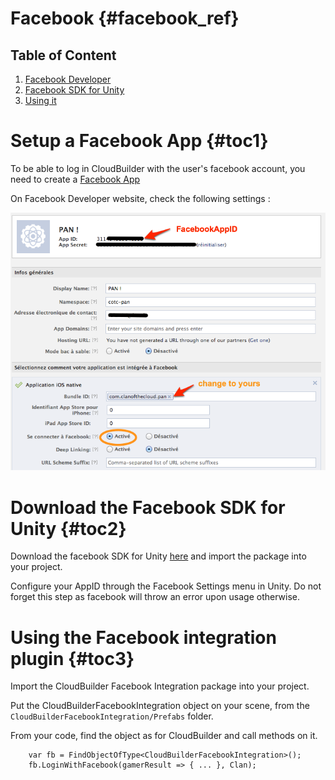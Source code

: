 Facebook {#facebook_ref}
========

## Table of Content

1. [Facebook Developer](#toc1)
2. [Facebook SDK for Unity](#toc2)
3. [Using it](#toc3)


# Setup a Facebook App {#toc1}

To be able to log in CloudBuilder with the user's facebook account, you need to create a [Facebook App](http://developers.facebook.com/)

On Facebook Developer website, check the following settings :

![Facebook Settings](./img/FacebookDevelopers.png)

# Download the Facebook SDK for Unity {#toc2}

Download the facebook SDK for Unity [here](https://developers.facebook.com/docs/unity/) and import the package into your project.

Configure your AppID through the Facebook Settings menu in Unity. Do not forget this step as facebook will throw an error upon usage otherwise.

# Using the Facebook integration plugin {#toc3}

Import the CloudBuilder Facebook Integration package into your project.

Put the CloudBuilderFacebookIntegration object on your scene, from the `CloudBuilderFacebookIntegration/Prefabs` folder.

From your code, find the object as for CloudBuilder and call methods on it.

~~~~{.cs}
	var fb = FindObjectOfType<CloudBuilderFacebookIntegration>();
	fb.LoginWithFacebook(gamerResult => { ... }, Clan);
~~~~

